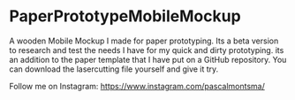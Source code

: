 # PaperPrototypeMobileMockup
A wooden Mobile Mockup I made for paper prototyping. Its a beta version to research and test the needs I have for my quick and dirty prototyping. its an addition to the paper template that I have put on a GitHub repository. You can download the lasercutting file yourself and give it try.

Follow me on Instagram: https://www.instagram.com/pascalmontsma/
